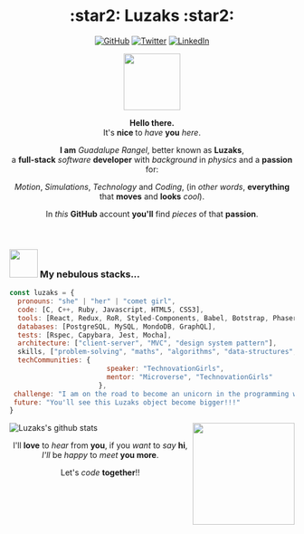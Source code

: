 <h1 align="center">:star2: Luzaks :star2:</h1>

<p align="center">
	<a href="https://github.com/Luzaks"><img src="https://img.shields.io/github/followers/Luzaks.svg?label=GitHub&style=social" alt="GitHub"></a>
	<a href="https://twitter.com/luue_lu"><img src="https://img.shields.io/twitter/follow/luue_lu?label=Twitter&style=social" alt="Twitter"></a>
	<a href="https://www.linkedin.com/in/rangel-guadalupe/"><img src="https://img.shields.io/badge/LinkedIn--_.svg?style=social&logo=linkedin" alt="LinkedIn"></a>
</p>
 
  <p align="center"> <img src="https://media.giphy.com/media/mEKTbwnASXa8APeVUK/source.gif" width="100"></p>
  
  <p align="center"> <strong> Hello there.</strong><br>It's <strong> nice </strong>to <em>have</em> <strong>you</strong> <em>here</em>. </p>
  <p align="center"><strong> I am</strong> <em>Guadalupe Rangel</em>, better known as <strong>Luzaks</strong>, <br> a <strong>full-stack</strong> <em>software</em> <strong>developer</strong> with <em>background</em> in <em>physics</em> and a <strong>passion</strong> for:</p>  
  
  <p align="center"><em>Motion</em>, <em>Simulations</em>, <em>Technology</em> and <em>Coding</em>, (in <em>other words</em>, <strong>everything</strong> that <strong>moves</strong> and <strong>looks</strong> <em>cool</em>).</p>
    <p align="center">In <em>this</em> <strong>GitHub</strong> account <strong>you'll</strong> find <em>pieces</em> of that <strong>passion</strong>.</p>
        <p align="center"><br></p>

### <img src="https://media.giphy.com/media/VgCDAzcKvsR6OM0uWg/giphy.gif" width="50"> My nebulous stacks...

```javascript
const luzaks = {
  pronouns: "she" | "her" | "comet girl",
  code: [C, C++, Ruby, Javascript, HTML5, CSS3],
  tools: [React, Redux, RoR, Styled-Components, Babel, Botstrap, Phaser3, Middleman, SCSS/SASS],
  databases: [PostgreSQL, MySQL, MondoDB, GraphQL],
  tests: [Rspec, Capybara, Jest, Mocha],
  architecture: ["client-server", "MVC", "design system pattern"],
  skills, ["problem-solving", "maths", "algorithms", "data-structures", "applied-physics", "computational-physics"],
  techCommunities: {
                        speaker: "TechnovationGirls",
                        mentor: "Microverse", "TechnovationGirls"
                      },
 challenge: "I am on the road to become an unicorn in the programming world, I want to master the front end and back end technologies.",
 future: "You'll see this Luzaks object become bigger!!!"
}
```

<div>
	
<img align="right" src="https://media.giphy.com/media/RLsfgZfNGJ3fzlMXdV/source.gif" width="180">

![Luzaks's github stats](https://github-readme-stats.vercel.app/api?username=Luzaks&show_icons=true&theme=radical)

</div>
<p align="center"> I'll <strong>love</strong> to <em>hear</em> from <strong>you</strong>, if you <em>want</em> to <em>say</em> <strong>hi</strong>, <em>I'll</em> be <em>happy</em> to <em>meet</em> <strong>you more</strong>.</p>
<p align="center">Let's <em>code</em> <strong>together</strong>!!</p>
